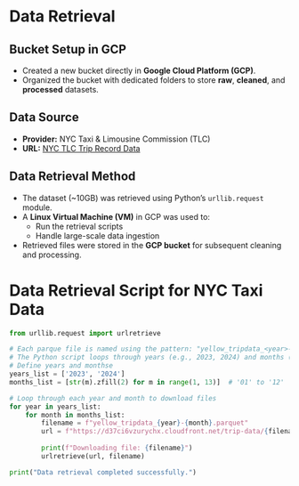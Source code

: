 # Data Retrieval  

## Bucket Setup in GCP  
- Created a new bucket directly in **Google Cloud Platform (GCP)**.  
- Organized the bucket with dedicated folders to store **raw**, **cleaned**, and **processed** datasets.  

## Data Source  
- **Provider:** NYC Taxi & Limousine Commission (TLC)  
- **URL:** [NYC TLC Trip Record Data](https://www.nyc.gov/site/tlc/about/tlc-trip-record-data.page)  

## Data Retrieval Method  
- The dataset (~10GB) was retrieved using Python’s `urllib.request` module.  
- A **Linux Virtual Machine (VM)** in GCP was used to:  
  - Run the retrieval scripts  
  - Handle large-scale data ingestion  
- Retrieved files were stored in the **GCP bucket** for subsequent cleaning and processing.  



# Data Retrieval Script for NYC Taxi Data
```python
from urllib.request import urlretrieve

# Each parque file is named using the pattern: "yellow_tripdata_<year>-<month>.parquet"
# The Python script loops through years (e.g., 2023, 2024) and months (1–12) to generate these filenames automatically.
# Define years and monthse
years_list = ['2023', '2024']
months_list = [str(m).zfill(2) for m in range(1, 13)]  # '01' to '12'

# Loop through each year and month to download files
for year in years_list:
    for month in months_list:
        filename = f"yellow_tripdata_{year}-{month}.parquet"
        url = f"https://d37ci6vzurychx.cloudfront.net/trip-data/{filename}"
        
        print(f"Downloading file: {filename}")
        urlretrieve(url, filename)

print("Data retrieval completed successfully.")
